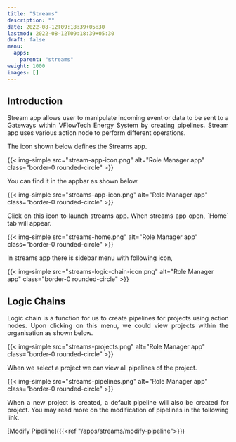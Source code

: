 ```yaml
---
title: "Streams"
description: ""
date: 2022-08-12T09:18:39+05:30
lastmod: 2022-08-12T09:18:39+05:30
draft: false    
menu:
  apps:
    parent: "streams"
weight: 1000
images: []
---
```


## Introduction

<p style="text-align: justify;">
Stream app allows user to manipulate incoming event or data to be sent to a Gateways within VFlowTech Energy System by creating pipelines.
Stream app uses various action node to perform different operations.
</p>

The icon shown below defines the Streams app.

{{< img-simple src="stream-app-icon.png" alt="Role Manager app" class="border-0 rounded-circle" >}}

You can find it in the appbar as shown below.

{{< img-simple src="streams-app-icon.png" alt="Role Manager app" class="border-0 rounded-circle" >}}

<p style="text-align: justify;">
Click on this icon to launch streams app. When streams app open, `Home` tab will appear.
</p>

{{< img-simple src="streams-home.png" alt="Role Manager app" class="border-0 rounded-circle" >}}

In streams app there is sidebar menu with following icon,

{{< img-simple src="streams-logic-chain-icon.png" alt="Role Manager app" class="border-0 rounded-circle" >}}

## Logic Chains

<p style="text-align: justify;">
Logic chain is a function for us to create pipelines for projects using action nodes. Upon clicking on this menu, we could view projects within the organisation as shown below.
</p>

{{< img-simple src="streams-projects.png" alt="Role Manager app" class="border-0 rounded-circle" >}}

<p style="text-align: justify;">
When we select a project we can view all pipelines of the project.
</p>

{{< img-simple src="streams-pipelines.png" alt="Role Manager app" class="border-0 rounded-circle" >}}

<p style="text-align: justify;">
When a new project is created, a default pipeline will also be created for project. 
You may read more on the modification of pipelines in the following link.
</p>

[Modify Pipeline]({{<ref "/apps/streams/modify-pipeline">}})